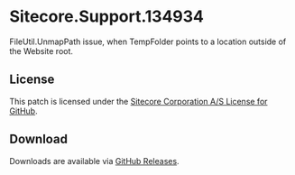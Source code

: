 # Sitecore.Support.134934
FileUtil.UnmapPath issue, when TempFolder points to a location outside of the Website root.

## License  
This patch is licensed under the [Sitecore Corporation A/S License for GitHub](https://github.com/sitecoresupport/Sitecore.Support.134934/blob/master/LICENSE).  

## Download  
Downloads are available via [GitHub Releases](https://github.com/sitecoresupport/Sitecore.Support.134934/releases).  
